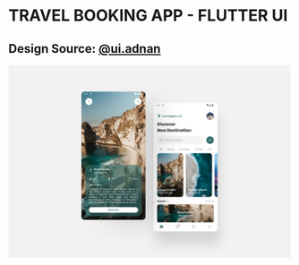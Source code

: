 # TRAVEL BOOKING APP - FLUTTER UI

## Design Source: [@ui.adnan](https://www.instagram.com/p/CVfZftFPLlQ/)

![App UI](/ui.png)
